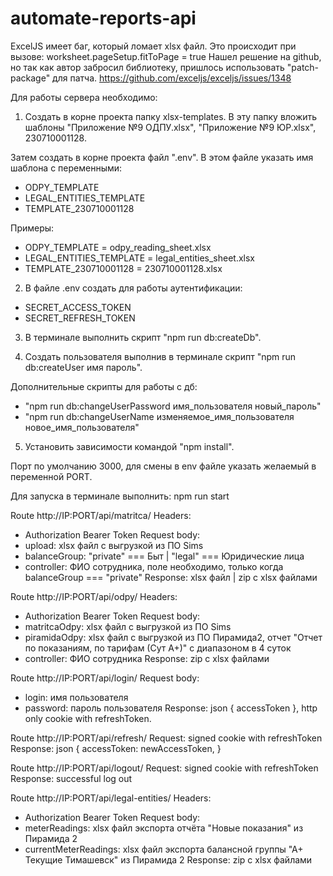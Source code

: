 # automate-reports-api

ExcelJS имеет баг, который ломает xlsx файл. Это происходит при вызове:
worksheet.pageSetup.fitToPage = true
Нашел решение на github, но так как автор забросил библиотеку, пришлось
использовать "patch-package" для патча.
https://github.com/exceljs/exceljs/issues/1348


Для работы сервера необходимо:
1. Создать в корне проекта папку xlsx-templates.
В эту папку вложить шаблоны "Приложение №9 ОДПУ.xlsx", "Приложение №9 ЮР.xlsx", 230710001128.

Затем создать в корне проекта файл ".env". В этом файле указать имя шаблона c переменными:
- ODPY_TEMPLATE
- LEGAL_ENTITIES_TEMPLATE
- TEMPLATE_230710001128

Примеры:
- ODPY_TEMPLATE = odpy_reading_sheet.xlsx
- LEGAL_ENTITIES_TEMPLATE = legal_entities_sheet.xlsx
- TEMPLATE_230710001128 = 230710001128.xlsx

2. В файле .env создать для работы аутентификации:
- SECRET_ACCESS_TOKEN
- SECRET_REFRESH_TOKEN

3. В терминале выполнить скрипт "npm run db:createDb".

4. Создать пользователя выполнив в терминале скрипт "npm run db:createUser имя пароль".

Дополнительные скрипты для работы с дб:
- "npm run db:changeUserPassword имя_пользователя новый_пароль"
- "npm run db:changeUserName изменяемое_имя_пользователя новое_имя_пользователя"

5. Установить зависимости командой "npm install".

Порт по умолчанию 3000, для смены в env файле указать желаемый в переменной PORT.

Для запуска в терминале выполнить: npm run start


Route http://IP:PORT/api/matritca/
Headers:
- Authorization Bearer Token
Request body:
- upload: xlsx файл с выгрузкой из ПО Sims
- balanceGroup: "private" === Быт | "legal" === Юридические лица
- controller: ФИО сотрудника, поле необходимо, только когда balanceGroup === "private"
Response: xlsx файл | zip с xlsx файлами


Route http://IP:PORT/api/odpy/
Headers:
- Authorization Bearer Token
Request body:
- matritcaOdpy: xlsx файл с выгрузкой из ПО Sims
- piramidaOdpy: xlsx файл с выгрузкой из ПО Пирамида2,
  отчет "Отчет по показаниям, по тарифам (Сут А+)" с диапазоном в 4 суток
- controller: ФИО сотрудника
Response: zip с xlsx файлами


Route http://IP:PORT/api/login/
Request body:
- login: имя пользователя
- password: пароль пользователя
Response: json { accessToken }, http only cookie with refreshToken.


Route http://IP:PORT/api/refresh/
Request: signed cookie with refreshToken
Response: json {
  accessToken: newAccessToken,
}


Route http://IP:PORT/api/logout/
Request: signed cookie with refreshToken
Response: successful log out

Route http://IP:PORT/api/legal-entities/
Headers:
- Authorization Bearer Token
Request body:
- meterReadings: xlsx файл экспорта отчёта "Новые показания" из Пирамида 2
- currentMeterReadings: xlsx файл экспорта балансной группы "А+ Текущие Тимашевск" из Пирамида 2
Response: zip с xlsx файлами
